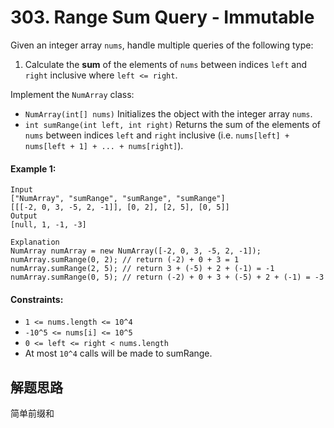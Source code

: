 # 303. Range Sum Query - Immutable

Given an integer array `nums`, handle multiple queries of the following type:

1. Calculate the **sum** of the elements of `nums` between indices `left` and `right` inclusive where `left <= right`.

Implement the `NumArray` class:

+ `NumArray(int[] nums)` Initializes the object with the integer array `nums`.
+ `int sumRange(int left, int right)` Returns the sum of the elements of `nums` between indices `left` and `right` inclusive (i.e. `nums[left] + nums[left + 1] + ... + nums[right]`).
 
#### Example 1:

```
Input
["NumArray", "sumRange", "sumRange", "sumRange"]
[[[-2, 0, 3, -5, 2, -1]], [0, 2], [2, 5], [0, 5]]
Output
[null, 1, -1, -3]

Explanation
NumArray numArray = new NumArray([-2, 0, 3, -5, 2, -1]);
numArray.sumRange(0, 2); // return (-2) + 0 + 3 = 1
numArray.sumRange(2, 5); // return 3 + (-5) + 2 + (-1) = -1
numArray.sumRange(0, 5); // return (-2) + 0 + 3 + (-5) + 2 + (-1) = -3
``` 

#### Constraints:

+ `1 <= nums.length <= 10^4`
+ `-10^5 <= nums[i] <= 10^5`
+ `0 <= left <= right < nums.length`
+ At most `10^4` calls will be made to sumRange.

## 解题思路

简单前缀和